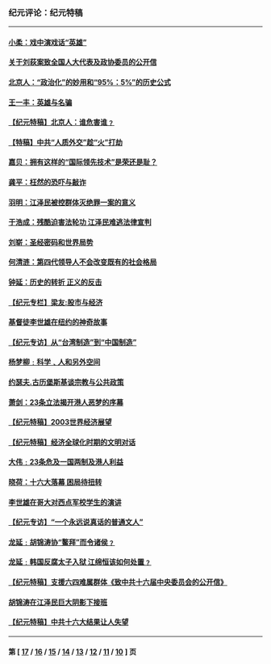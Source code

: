 ### 纪元评论：纪元特稿
---
#### [小柔：戏中演戏话“英雄”](../../pages/nsc424/n282761.md) 
#### [关于刘荻案致全国人大代表及政协委员的公开信](../../pages/nsc424/n280830.md) 
#### [北京人：“政治化”的妙用和“95%：5%”的历史公式](../../pages/nsc424/n280255.md) 
#### [王一丰：英雄与名骗](../../pages/nsc424/n280019.md) 
#### [【纪元特稿】北京人：谁危害谁﹖](../../pages/nsc424/n279642.md) 
#### [【特稿】中共“人质外交”趁“火”打劫](../../pages/nsc424/n279630.md) 
#### [嘉贝：拥有这样的“国际领先技术”是荣还是耻？](../../pages/nsc424/n278408.md) 
#### [龚平：枉然的恐吓与敲诈](../../pages/nsc424/n275091.md) 
#### [羽明：江泽民被控群体灭绝罪一案的意义](../../pages/nsc424/n273244.md) 
#### [于浩成：残酷迫害法轮功 江泽民难逃法律宣判](../../pages/nsc424/n272996.md) 
#### [刘崭：圣经密码和世界局势](../../pages/nsc424/n272199.md) 
#### [何清涟：第四代领导人不会改变既有的社会格局](../../pages/nsc424/n270152.md) 
#### [钟延：历史的转折 正义的反击](../../pages/nsc424/n268679.md) 
#### [【纪元专栏】梁友:股市与经济](../../pages/nsc424/n268182.md) 
#### [基督徒李世雄在纽约的神奇故事](../../pages/nsc424/n264466.md) 
#### [【纪元专访】从“台湾制造”到“中国制造”](../../pages/nsc424/n264308.md) 
#### [杨梦柳﹕科学﹑人和另外空间](../../pages/nsc424/n261397.md) 
#### [约瑟夫.古历堡斯基谈宗教与公共政策](../../pages/nsc424/n260235.md) 
#### [萧剑：23条立法揭开港人恶梦的序幕](../../pages/nsc424/n257896.md) 
#### [【纪元特稿】2003世界经济展望](../../pages/nsc424/n256357.md) 
#### [【纪元特稿】经济全球化时期的文明对话](../../pages/nsc424/n253896.md) 
#### [大伟﹕23条危及一国两制及港人利益](../../pages/nsc424/n251820.md) 
#### [晓荷：十六大落幕  困局待扭转](../../pages/nsc424/n250200.md) 
#### [李世雄在哥大对西点军校学生的演讲](../../pages/nsc424/n250189.md) 
#### [【纪元专访】“一个永远说真话的普通文人”](../../pages/nsc424/n248256.md) 
#### [龙延﹕胡锦涛协“鳌拜”而令诸侯﹖](../../pages/nsc424/n248134.md) 
#### [龙延﹕韩国反腐太子入狱 江绵恒该如何处置﹖](../../pages/nsc424/n247335.md) 
#### [【纪元特稿】支援六四难属群体《致中共十六届中央委员会的公开信》](../../pages/nsc424/n247095.md) 
#### [胡锦涛在江泽民巨大阴影下接班](../../pages/nsc424/n246177.md) 
#### [【纪元特稿】中共十六大结果让人失望](../../pages/nsc424/n245998.md) 

---
#### 第 [ [17](./17.md) / [16](./16.md) / [15](./15.md) / [14](./14.md) / [13](./13.md) / [12](./12.md) / [11](./11.md) / [10](./10.md) ] 页
